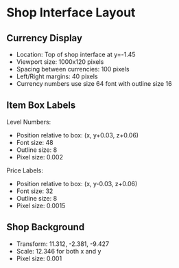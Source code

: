 # Shop Interface Layout

## Currency Display
- Location: Top of shop interface at y=-1.45
- Viewport size: 1000x120 pixels
- Spacing between currencies: 100 pixels
- Left/Right margins: 40 pixels
- Currency numbers use size 64 font with outline size 16

## Item Box Labels
Level Numbers:
- Position relative to box: (x, y+0.03, z+0.06)
- Font size: 48
- Outline size: 8
- Pixel size: 0.002

Price Labels:
- Position relative to box: (x, y-0.03, z+0.06)
- Font size: 32
- Outline size: 8
- Pixel size: 0.0015

## Shop Background
- Transform: 11.312, -2.381, -9.427
- Scale: 12.346 for both x and y
- Pixel size: 0.001
